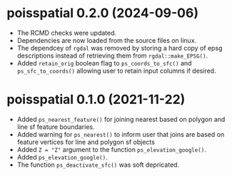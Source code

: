 <!-- NEWS.md is maintained by https://fledge.cynkra.com, contributors should not edit this file -->

# poisspatial 0.2.0 (2024-09-06)

- The RCMD checks were updated. 
- Dependencies are now loaded from the source files on linux.
- The dependcey of `rgdal` was removed by storing a hard copy of epsg descriptions instead of retrieving them from `rgdal::make_EPSG()`.
- Added `retain_orig` boolean flag to `ps_coords_to_sfc()` and `ps_sfc_to_coords()` allowing user to retain input columns if desired. 

# poisspatial 0.1.0 (2021-11-22)

- Added `ps_nearest_feature()` for joining nearest based on polygon and line sf feature boundaries.
- Added warning for `ps_nearest()` to inform user that joins are based on feature vertices for line and polygon sf objects
- Added `Z = "Z"` argument to the function `ps_elevation_google()`.
- Added `ps_elevation_google()`.
- The function `ps_deactivate_sfc()` was soft depricated.
